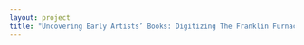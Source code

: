 ```yaml
--- 
layout: project 
title: "Uncovering Early Artists’ Books: Digitizing The Franklin Furnace Artists’ Books Vertical Files" 
---
```




